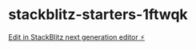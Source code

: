 # stackblitz-starters-1ftwqk

[Edit in StackBlitz next generation editor ⚡️](https://stackblitz.com/~/github.com/Maruhsoft/stackblitz-starters-1ftwqk)